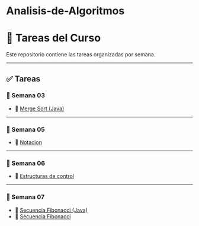 # Analisis-de-Algoritmos

# 📝 Tareas del Curso

Este repositorio contiene las tareas organizadas por semana.

---

## ✅ Tareas 

### 📁 Semana 03
- 📄 [Merge Sort (Java)](semana%2003/mergeSort.java)

---

### 📁 Semana 05
- 📝 [Notacion](semana%2005/AnalisisAlgoritmosT1.docx)

---

### 📁 Semana 06
- 📝 [Estructuras de control](semana%2006/AnalisisAlgoritmosT2.docx)

---

### 📁 Semana 07
- 📄 [Secuencia Fibonacci (Java)](primer_bimestre/semana%2007/secuenciaFibonacci.java)
- 📝 [Secuencia Fibonacci](primer_bimestre/semana%2007/AnalisisAlgoritmosFibonacci.docx)


